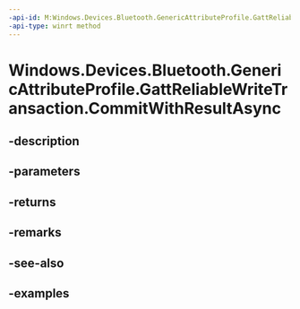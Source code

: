 ```yaml
---
-api-id: M:Windows.Devices.Bluetooth.GenericAttributeProfile.GattReliableWriteTransaction.CommitWithResultAsync
-api-type: winrt method
---
```


<!-- Method syntax.
public IAsyncOperation<GattWriteResult> GattReliableWriteTransaction.CommitWithResultAsync()
-->

# Windows.Devices.Bluetooth.GenericAttributeProfile.GattReliableWriteTransaction.CommitWithResultAsync

## -description

## -parameters

## -returns

## -remarks

## -see-also

## -examples

